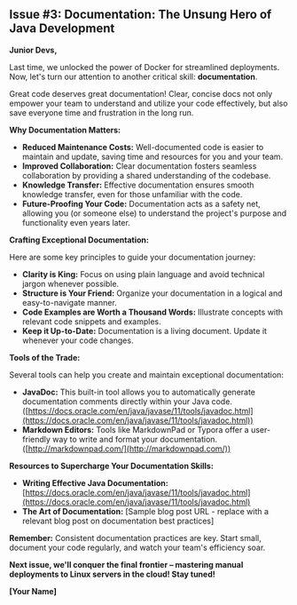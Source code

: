 ## Issue #3: Documentation: The Unsung Hero of Java Development

**Junior Devs,**

Last time, we unlocked the power of Docker for streamlined deployments.  Now, let's turn our attention to another critical skill: **documentation**. 

Great code deserves great documentation! Clear, concise docs not only empower your team to understand and utilize your code effectively, but also save everyone time and frustration in the long run. 

**Why Documentation Matters:**

* **Reduced Maintenance Costs:**  Well-documented code is easier to maintain and update, saving time and resources for you and your team.
* **Improved Collaboration:**  Clear documentation fosters seamless collaboration by providing a shared understanding of the codebase. 
* **Knowledge Transfer:**  Effective documentation ensures smooth knowledge transfer, even for those unfamiliar with the code. 
* **Future-Proofing Your Code:**  Documentation acts as a safety net, allowing you (or someone else) to understand the project's purpose and functionality even years later.

**Crafting Exceptional Documentation:**

Here are some key principles to guide your documentation journey:

* **Clarity is King:**  Focus on using plain language and avoid technical jargon whenever possible.
* **Structure is Your Friend:**  Organize your documentation in a logical and easy-to-navigate manner. 
* **Code Examples are Worth a Thousand Words:**  Illustrate concepts with relevant code snippets and examples.
* **Keep it Up-to-Date:**  Documentation is a living document. Update it whenever your code changes.

**Tools of the Trade:**

Several tools can help you create and maintain exceptional documentation:

* **JavaDoc:** This built-in tool allows you to automatically generate documentation comments directly within your Java code. ([https://docs.oracle.com/en/java/javase/11/tools/javadoc.html](https://docs.oracle.com/en/java/javase/11/tools/javadoc.html))
* **Markdown Editors:** Tools like MarkdownPad or Typora offer a user-friendly way to write and format your documentation. ([http://markdownpad.com/](http://markdownpad.com/))

**Resources to Supercharge Your Documentation Skills:**

* **Writing Effective Java Documentation:** [https://docs.oracle.com/en/java/javase/11/tools/javadoc.html](https://docs.oracle.com/en/java/javase/11/tools/javadoc.html)
* **The Art of Documentation:** [Sample blog post URL - replace with a relevant blog post on documentation best practices] 

**Remember:** Consistent documentation practices are key. Start small, document your code regularly, and watch your team's efficiency soar.

**Next issue, we'll conquer the final frontier – mastering manual deployments to Linux servers in the cloud! Stay tuned!**

**[Your Name]**
